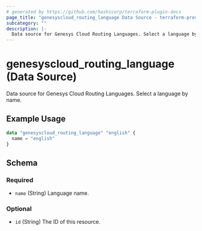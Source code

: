 ```yaml
---
# generated by https://github.com/hashicorp/terraform-plugin-docs
page_title: "genesyscloud_routing_language Data Source - terraform-provider-genesyscloud"
subcategory: ""
description: |-
  Data source for Genesys Cloud Routing Languages. Select a language by name.
---
```


# genesyscloud_routing_language (Data Source)

Data source for Genesys Cloud Routing Languages. Select a language by name.

## Example Usage

```terraform
data "genesyscloud_routing_language" "english" {
  name = "english"
}
```

<!-- schema generated by tfplugindocs -->
## Schema

### Required

- `name` (String) Language name.

### Optional

- `id` (String) The ID of this resource.


